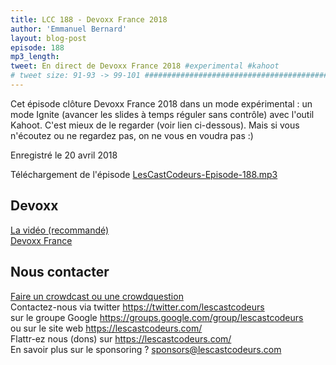 ```yaml
---
title: LCC 188 - Devoxx France 2018
author: 'Emmanuel Bernard'
layout: blog-post
episode: 188
mp3_length:
tweet: En direct de Devoxx France 2018 #experimental #kahoot
# tweet size: 91-93 -> 99-101 #######################################################################
---
```

Cet épisode clôture Devoxx France 2018 dans un mode expérimental : un mode Ignite (avancer les slides à temps réguler sans contrôle) avec l'outil Kahoot. C'est mieux de le regarder (voir lien ci-dessous). Mais si vous n'écoutez ou ne regardez pas, on ne vous en voudra pas :)

Enregistré le 20 avril 2018

Téléchargement de l'épisode [LesCastCodeurs-Episode-188.mp3](http://traffic.libsyn.com/lescastcodeurs/LesCastCodeurs-Episode-188.mp3)

## Devoxx

[La vidéo (recommandé)](https://www.youtube.com/watch?v=lFkDUWcKPyU&feature=youtu.be)  
[Devoxx France](https://www.devoxx.fr)  

## Nous contacter

[Faire un crowdcast ou une crowdquestion](https://lescastcodeurs.com/crowdcasting/)  
Contactez-nous via twitter <https://twitter.com/lescastcodeurs>  
sur le groupe Google <https://groups.google.com/group/lescastcodeurs>  
ou sur le site web <https://lescastcodeurs.com/>  
Flattr-ez nous (dons) sur <https://lescastcodeurs.com/>  
En savoir plus sur le sponsoring ? <sponsors@lescastcodeurs.com>
